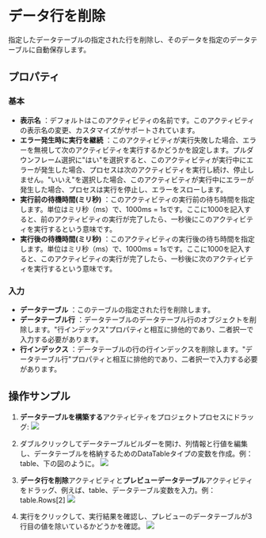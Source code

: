 # データ行を削除

指定したデータテーブルの指定された行を削除し、そのデータを指定のデータテーブルに自動保存します。

## プロパティ

### 基本

- **表示名** ：デフォルトはこのアクティビティの名前です。このアクティビティの表示名の変更、カスタマイズがサポートされています。
- **エラー発生時に実行を継続** ：このアクティビティが実行失敗した場合、エラーを無視して次のアクティビティを実行するかどうかを設定します。プルダウンフレーム選択に"はい"を選択すると、このアクティビティが実行中にエラーが発生した場合、プロセスは次のアクティビティを実行し続け、停止しません。"いいえ"を選択した場合、このアクティビティが実行中にエラーが発生した場合、プロセスは実行を停止し、エラーをスローします。
- **実行前の待機時間(ミリ秒)** ：このアクティビティの実行前の待ち時間を指定します。単位はミリ秒（ms）で、1000ms = 1sです。ここに1000を記入すると、前のアクティビティの実行が完了したら、一秒後にこのアクティビティを実行するという意味です。
- **実行後の待機時間(ミリ秒)** ：このアクティビティの実行後の待ち時間を指定します。単位はミリ秒（ms）で、1000ms = 1sです。ここに1000を記入すると、このアクティビティの実行が完了したら、一秒後に次のアクティビティを実行するという意味です。


### 入力

- **データテーブル** ：このテーブルの指定された行を削除します。
- **データテーブル行** ：データテーブルのデータテーブル行のオブジェクトを削除します。"行インデックス"プロパティと相互に排他的であり、二者択一で入力する必要があります。
- **行インデックス** ：データテーブルの行の行インデックスを削除します。"データテーブル行"プロパティと相互に排他的であり、二者択一で入力する必要があります。

## 操作サンプル

1. **データテーブルを構築する**アクティビティをプロジェクトプロセスにドラッグ:
![](https://docimages.blob.core.chinacloudapi.cn/images/Activities/BulidDataTable20201224.png)

2. ダブルクリックしてデータテーブルビルダーを開け、列情報と行値を編集し、データテーブルを格納するためのDataTableタイプの変数を作成。例：table、下の図のように。
![](https://docimages.blob.core.chinacloudapi.cn/images/Activities/BulidDataTable2020122402.png)

3. **データ行を削除**アクティビティと**プレビューデータテーブル**アクティビティをドラッグ、例えば、table、データテーブル変数を入力。例：table.Rows[2]
![](https://docimages.blob.core.chinacloudapi.cn/images/Activities/RemoveRow20201228.png)

4. 実行をクリックして、実行結果を確認し、プレビューのデータテーブルが3行目の値を除いているかどうかを確認。
![](https://docimages.blob.core.chinacloudapi.cn/images/Activities/RemoveRow2020122802.png)